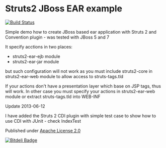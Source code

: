 # Struts2 JBoss EAR example

[![Build Status](https://travis-ci.org/lukaszlenart/struts2-jboss-ear.png?branch=master)](https://travis-ci.org/lukaszlenart/struts2-jboss-ear)

Simple demo how to create JBoss based ear application with Struts 2 and Convention plugin - was tested with JBoss 5 and 7

It specify acctions in two places:
- struts2-ear-ejb module
- struts2-ear-jar module

but such configuration will not work as you must include struts2-core in struts2-ear-web module to allow access to struts-tags.tld

If your actions don't have a presentation layer which base on JSP tags, thus will work. In other case you must specify your actions in struts2-ear-web module or extract struts-tags.tld into WEB-INF

Update 2013-06-12

I have added the Struts 2 CDI plugin with simple test case to show how to use CDI with JUnit - check IndexTest

Published under [Apache License 2.0](http://www.apache.org/licenses/LICENSE-2.0.html)


[![Bitdeli Badge](https://d2weczhvl823v0.cloudfront.net/lukaszlenart/struts2-jboss-ear/trend.png)](https://bitdeli.com/free "Bitdeli Badge")

